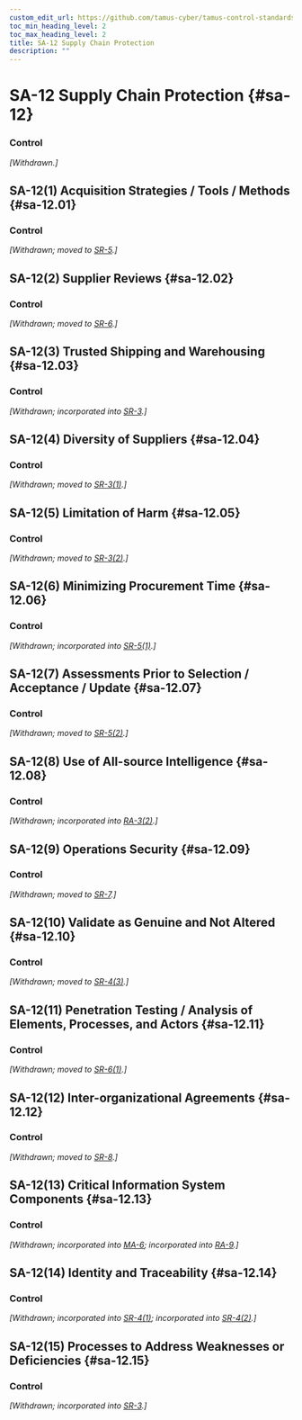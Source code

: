 ```yaml
---
custom_edit_url: https://github.com/tamus-cyber/tamus-control-standards/tree/main/content/tamus.edu/TAMUS_profile.xml
toc_min_heading_level: 2
toc_max_heading_level: 2
title: SA-12 Supply Chain Protection
description: ""
---
```


# SA-12 Supply Chain Protection {#sa-12}

### Control

<em>[Withdrawn.]</em>



## SA-12(1) Acquisition Strategies / Tools / Methods {#sa-12.01}

### Control

<em>[Withdrawn; moved to [SR-5](/catalog/sr/sr-05#sr-05).]</em>



## SA-12(2) Supplier Reviews {#sa-12.02}

### Control

<em>[Withdrawn; moved to [SR-6](/catalog/sr/sr-06#sr-06).]</em>



## SA-12(3) Trusted Shipping and Warehousing {#sa-12.03}

### Control

<em>[Withdrawn; incorporated into [SR-3](/catalog/sr/sr-03#sr-03).]</em>



## SA-12(4) Diversity of Suppliers {#sa-12.04}

### Control

<em>[Withdrawn; moved to [SR-3(1)](/catalog/sr/sr-03#sr-03.01).]</em>



## SA-12(5) Limitation of Harm {#sa-12.05}

### Control

<em>[Withdrawn; moved to [SR-3(2)](/catalog/sr/sr-03#sr-03.02).]</em>



## SA-12(6) Minimizing Procurement Time {#sa-12.06}

### Control

<em>[Withdrawn; incorporated into [SR-5(1)](/catalog/sr/sr-05#sr-05.01).]</em>



## SA-12(7) Assessments Prior to Selection / Acceptance / Update {#sa-12.07}

### Control

<em>[Withdrawn; moved to [SR-5(2)](/catalog/sr/sr-05#sr-05.02).]</em>



## SA-12(8) Use of All-source Intelligence {#sa-12.08}

### Control

<em>[Withdrawn; incorporated into [RA-3(2)](/catalog/ra/ra-03#ra-03.02).]</em>



## SA-12(9) Operations Security {#sa-12.09}

### Control

<em>[Withdrawn; moved to [SR-7](/catalog/sr/sr-07#sr-07).]</em>



## SA-12(10) Validate as Genuine and Not Altered {#sa-12.10}

### Control

<em>[Withdrawn; moved to [SR-4(3)](/catalog/sr/sr-04#sr-04.03).]</em>



## SA-12(11) Penetration Testing / Analysis of Elements, Processes, and Actors {#sa-12.11}

### Control

<em>[Withdrawn; moved to [SR-6(1)](/catalog/sr/sr-06#sr-06.01).]</em>



## SA-12(12) Inter-organizational Agreements {#sa-12.12}

### Control

<em>[Withdrawn; moved to [SR-8](/catalog/sr/sr-08#sr-08).]</em>



## SA-12(13) Critical Information System Components {#sa-12.13}

### Control

<em>[Withdrawn; incorporated into [MA-6](/catalog/ma/ma-06#ma-06); incorporated into [RA-9](/catalog/ra/ra-09#ra-09).]</em>



## SA-12(14) Identity and Traceability {#sa-12.14}

### Control

<em>[Withdrawn; incorporated into [SR-4(1)](/catalog/sr/sr-04#sr-04.01); incorporated into [SR-4(2)](/catalog/sr/sr-04#sr-04.02).]</em>



## SA-12(15) Processes to Address Weaknesses or Deficiencies {#sa-12.15}

### Control

<em>[Withdrawn; incorporated into [SR-3](/catalog/sr/sr-03#sr-03).]</em>

